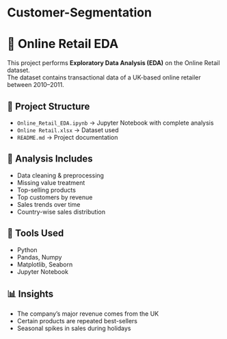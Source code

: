 # Customer-Segmentation
# 🛒 Online Retail EDA

This project performs **Exploratory Data Analysis (EDA)** on the Online Retail dataset.  
The dataset contains transactional data of a UK-based online retailer between 2010–2011.

## 📂 Project Structure
- `Online_Retail_EDA.ipynb` → Jupyter Notebook with complete analysis
- `Online Retail.xlsx` → Dataset used
- `README.md` → Project documentation

## 🔎 Analysis Includes
- Data cleaning & preprocessing
- Missing value treatment
- Top-selling products
- Top customers by revenue
- Sales trends over time
- Country-wise sales distribution

## 🚀 Tools Used
- Python
- Pandas, Numpy
- Matplotlib, Seaborn
- Jupyter Notebook

## 📊 Insights
- The company’s major revenue comes from the UK
- Certain products are repeated best-sellers
- Seasonal spikes in sales during holidays
